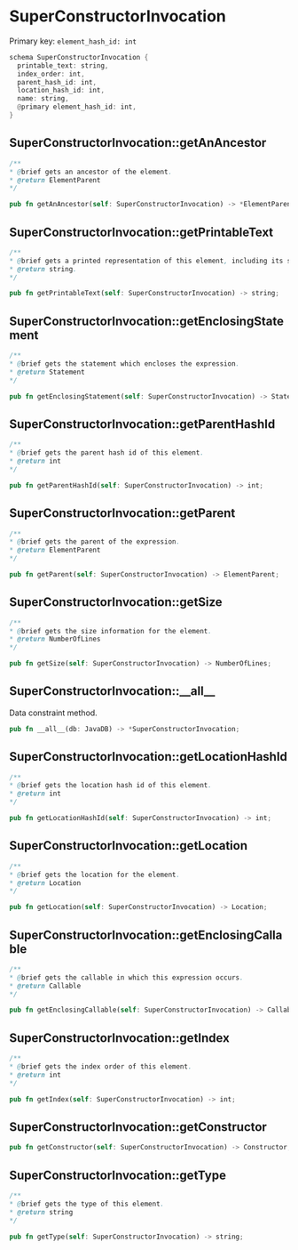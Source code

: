 # SuperConstructorInvocation

Primary key: `element_hash_id: int`

```rust
schema SuperConstructorInvocation {
  printable_text: string,
  index_order: int,
  parent_hash_id: int,
  location_hash_id: int,
  name: string,
  @primary element_hash_id: int,
}
```
## SuperConstructorInvocation::getAnAncestor

```java
/**
* @brief gets an ancestor of the element.
* @return ElementParent 
*/
```
```rust
pub fn getAnAncestor(self: SuperConstructorInvocation) -> *ElementParent;
```
## SuperConstructorInvocation::getPrintableText

```java
/**
* @brief gets a printed representation of this element, including its structure where applicable.
* @return string.
*/
```
```rust
pub fn getPrintableText(self: SuperConstructorInvocation) -> string;
```
## SuperConstructorInvocation::getEnclosingStatement

```java
/**
* @brief gets the statement which encloses the expression.
* @return Statement 
*/
```
```rust
pub fn getEnclosingStatement(self: SuperConstructorInvocation) -> Statement;
```
## SuperConstructorInvocation::getParentHashId

```java
/**
* @brief gets the parent hash id of this element.
* @return int
*/
```
```rust
pub fn getParentHashId(self: SuperConstructorInvocation) -> int;
```
## SuperConstructorInvocation::getParent

```java
/**
* @brief gets the parent of the expression.
* @return ElementParent 
*/
```
```rust
pub fn getParent(self: SuperConstructorInvocation) -> ElementParent;
```
## SuperConstructorInvocation::getSize

```java
/**
* @brief gets the size information for the element.
* @return NumberOfLines
*/
```
```rust
pub fn getSize(self: SuperConstructorInvocation) -> NumberOfLines;
```
## SuperConstructorInvocation::\_\_all\_\_

Data constraint method.

```rust
pub fn __all__(db: JavaDB) -> *SuperConstructorInvocation;
```
## SuperConstructorInvocation::getLocationHashId

```java
/**
* @brief gets the location hash id of this element.
* @return int
*/
```
```rust
pub fn getLocationHashId(self: SuperConstructorInvocation) -> int;
```
## SuperConstructorInvocation::getLocation

```java
/**
* @brief gets the location for the element.
* @return Location
*/
```
```rust
pub fn getLocation(self: SuperConstructorInvocation) -> Location;
```
## SuperConstructorInvocation::getEnclosingCallable

```java
/**
* @brief gets the callable in which this expression occurs.
* @return Callable 
*/
```
```rust
pub fn getEnclosingCallable(self: SuperConstructorInvocation) -> Callable;
```
## SuperConstructorInvocation::getIndex

```java
/**
* @brief gets the index order of this element.
* @return int
*/
```
```rust
pub fn getIndex(self: SuperConstructorInvocation) -> int;
```
## SuperConstructorInvocation::getConstructor

```rust
pub fn getConstructor(self: SuperConstructorInvocation) -> Constructor;
```
## SuperConstructorInvocation::getType

```java
/**
* @brief gets the type of this element.
* @return string
*/
```
```rust
pub fn getType(self: SuperConstructorInvocation) -> string;
```
